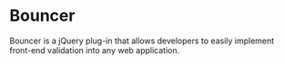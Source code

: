 # Bouncer
Bouncer is a jQuery plug-in that allows developers to easily implement front-end validation into any web application.
